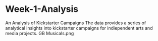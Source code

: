 # Week-1-Analysis
An Analysis of Kickstarter Campaigns
The data provides a series of analytical insights into kickstarter campaigns for indiependent arts and media projects.
GB Musicals.png
